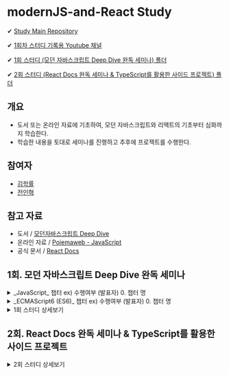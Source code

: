 # modernJS-and-React Study

✔ [Study Main Repository](https://github.com/wjs5025/modernJS-and-React)

✔ [1회차 스터디 기록용 Youtube 채널](https://www.youtube.com/channel/UCdUqEj-gmY_sbgHw9iqdSlg)

✔ [1회 스터디 (모던 자바스크립트 Deep Dive 완독 세미나) 폴더](https://github.com/wjs5025/modernJS-and-React/tree/main/1%ED%9A%8C.%20%EB%AA%A8%EB%8D%98%20%EC%9E%90%EB%B0%94%EC%8A%A4%ED%81%AC%EB%A6%BD%ED%8A%B8%20Deep%20Dive%20%EC%99%84%EB%8F%85%20%EC%84%B8%EB%AF%B8%EB%82%98)

✔ [2회 스터디 (React Docs 완독 세미나 & TypeScript를 활용한 사이드 프로젝트) 폴더](https://github.com/wjs5025/modernJS-and-React/tree/main/2%ED%9A%8C.%20React%20Docs%20%EC%99%84%EB%8F%85%20%EC%84%B8%EB%AF%B8%EB%82%98%20%26%20TypeScript%EB%A5%BC%20%ED%99%9C%EC%9A%A9%ED%95%9C%20%EC%82%AC%EC%9D%B4%EB%93%9C%20%ED%94%84%EB%A1%9C%EC%A0%9D%ED%8A%B8)

## 개요

- 도서 또는 온라인 자료에 기초하여, 모던 자바스크립트와 리액트의 기초부터 심화까지 학습한다.
- 학습한 내용을 토대로 세미나를 진행하고 추후에 프로젝트를 수행한다.

## 참여자

- [김학률](https://github.com/markyul)
- [전인혁](https://github.com/wjs5025)

## 참고 자료

- 도서 / [모던자바스크립트 Deep Dive](https://search.shopping.naver.com/book/catalog/32472713016?cat_id=50010881&frm=PBOKPRO&query=%EB%AA%A8%EB%8D%98%EC%9E%90%EB%B0%94%EC%8A%A4%ED%81%AC%EB%A6%BD%ED%8A%B8+Deep+Dive&NaPm=ct%3Dl82k1u2g%7Cci%3D699e60d79f3fc6564e41d41e0d0cd71ad3eae750%7Ctr%3Dboknx%7Csn%3D95694%7Chk%3D8593fab282db7a30b24a43d796ea325f382e56d6)
- 온라인 자료 / [Poiemaweb - JavaScript](https://poiemaweb.com/#:~:text=%ED%99%98%EA%B2%BD%EC%97%90%EC%84%9C%20Sass%20%EC%82%AC%EC%9A%A9%ED%95%98%EA%B8%B0-,JavaScript,-37%20lessons)
- 공식 문서 / [React Docs](https://ko.reactjs.org/docs/getting-started.html)

## 1회. 모던 자바스크립트 Deep Dive 완독 세미나

<details>
    <summary>
    _JavaScript_ 챕터 ex) 수행여부 (발표자) 0. 챕터 명
    </summary>
    
    <div markdown = "1">

- [x] (개별) 1. 기본 개념과 동작 원리 이해의 중요성
- [x] (개별) 2. 자바스크립트란?
- [x] (개별) 3. 자바스크립트 개발 환경과 실행 방법
- [x] (개별) 4. 브라우저 동작 원리
- [x] (개별) 5. 자바스크립트의 기본 문법
- [x] (개별) 6. 데이터 타입과 변수
- [x] (개별) 7. 연산자
- [x] (개별) 8. 제어문
- [x] (개별) 9. 타입 변환과 단축 평가
- [x] (개별) 10. 객체
- [x] (개별) 11. 객체와 변경불가성(Immutability)
- [x] (학률) 12. 함수
- [x] (인혁) 13. 타입 체크
- [x] (인혁) 14. 프로토타입
- [x] (학률) 15. 스코프
- [ ] (개별) 16. 보다 안정적인 자바스크립트 개발 환경을 위한 Strict mode
- [x] (학률) 17. 함수 호출 방식에 의해 결정되는 this
- [x] (인혁) 18. 실행 컨텍스트와 자바스크립트의 동작 원리
- [x] (인혁) 19. 클로저
- [x] (학률) 20. 자바스크립트 객체지향 프로그래밍
- [x] (학률) 21. 빌트인 객체
- [x] (인혁) 22. 전역 객체
- [x] (학률) 23. Number 레퍼 객체
- [x] (학률) 24. 수학 상수와 함수를 위한 Math 객체
- [x] (학률) 25. 날짜와 시간을 위한 Date 객체
- [x] (학률) 26. 정규표현식
- [x] (인혁) 27. String 레퍼 객체
- [x] (인혁) 28. 배열
- [ ] (개별) 29. 자바스크립트 배열은 배열이 아니다
- [x] (인혁) 30. 배열 고차 함수
- [x] (학률) 31. 문서 객체 모델(Document Object Model)
- [ ] (개별) 32. 동기식 처리 모델 vs 비동기식 처리 모델
- [x] (학률) 33. 이벤트
- [ ] (개별) 34. 디바이스의 방향 정보를 다루는 자바스크립트 이벤트
- [x] (인혁) 35. 비동기식 처리 모델과 Ajax
- [x] (인혁) 36. REST(Representational State Transfer) API
- [x] (학률) 37. Single Page Application & Routing
  </div>
  </details>

    <details>
      <summary>
      _ECMAScript6 (ES6)_ 챕터 ex) 수행여부 (발표자) 0. 챕터 명
      </summary>
      
      <div markdown = "2">

- [ ] (학률) 1. let, const와 블록 레벨 스코프 ---- 11/03 진행 예정
- [ ] (개별) 2. 템플릿 리터럴 ---- 11/03 진행 예정
- [ ] (인혁) 3. 화살표 함수 ---- 11/03 진행 예정
- [ ] () 4. 매개변수 기본값, Rest 파라미터, Spread 문법, Rest/Spread 프로퍼티
- [ ] () 5. 객체 리터럴 프로퍼티 기능 확장
- [ ] () 6. 디스트럭처링
- [ ] () 7. 클래스
- [ ] () 8. 모듈
- [ ] () 9. 프로미스
- [ ] () 10. 7번째 타입 심볼(Symbol)
- [ ] () 11. 이터레이션과 for...of 문
- [ ] () 12. 제너레이터와 async/await
- [ ] () 13. Babel과 Webpack을 이용한 ES6 환경 구축 (1)
- [ ] () 14. Babel과 Webpack을 이용한 ES6 환경 구축 (2)

</div>
</details>

<details>
    <summary>1회 스터디 상세보기</summary>
    
### 진행 기간
- (목표) 2022.09.13(화) ~ 2022.11.05(월)
- 매주 월요일, 목요일 저녁 20시 세미나 및 간단한 회의 진행

### 규칙

- 모던 자바스크립트 Deep Dive (도서 또는 온라인 자료)를 토대로 매주 개인 학습 및 세미나를 진행한다.
- 스터디 참여자는 매주 2개 챕터를 발표하고 다른 2개의 챕터를 청강한다.
- 발표자는 청강자가 잘 이해하도록 자료를 준비하고, 청강자는 청강한 내용을 기록한다.
- 모든 발표자료와 기록물은 [1회 스터디 폴더](https://github.com/wjs5025/modernJS-and-React/tree/main/1%ED%9A%8C.%20%EB%AA%A8%EB%8D%98%20%EC%9E%90%EB%B0%94%EC%8A%A4%ED%81%AC%EB%A6%BD%ED%8A%B8%20Deep%20Dive%20%EC%99%84%EB%8F%85%20%EC%84%B8%EB%AF%B8%EB%82%98)에 저장한다.
- 2022.09.13 전에는 아래 챕터 목록의 "11. 객체와 변경불가성(Immutability)"까지 모두 읽고, 이후 "12. 함수"부터 차례로 세미나를 진행한다.
- 질문 또는 공유할만한 지식은 [Study Main Repository](https://github.com/wjs5025/modernJS-and-React) 내 [Issues](https://github.com/wjs5025/modernJS-and-React/issues)에서 관리한다.

</details>

## 2회. React Docs 완독 세미나 & TypeScript를 활용한 사이드 프로젝트

<details>
    <summary>2회 스터디 상세보기</summary>
    # 아직 미진행
</details>
